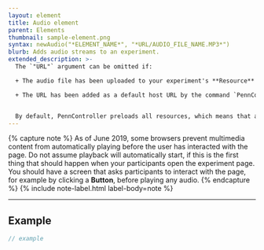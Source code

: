 ```yaml
---
layout: element
title: Audio element
parent: Elements
thumbnail: sample-element.png
syntax: newAudio("*ELEMENT_NAME*", "*URL/AUDIO_FILE_NAME.MP3*")
blurb: Adds audio streams to an experiment.
extended_description: >-   
  The `"URL"` argument can be omitted if:

  + The audio file has been uploaded to your experiment's **Resource** folder; or

  + The URL has been added as a default host URL by the command `PennController.AddHost`.


  By default, PennController preloads all resources, which means that an experiment will not start until the audio stream is stored in the browser’s cache. For more information on audio streams, see [*HTML Audio*](https://www.w3schools.com/html/html5_audio.asp).
---
```


{% capture note %}
As of June 2019, some browsers prevent multimedia content from automatically playing before the user has interacted with the page. Do not assume playback will automatically start, if this is the first thing that should happen when your participants open the experiment page. You should have a screen that asks participants to interact with the page, for example by clicking a **Button**, before playing any audio.
{% endcapture %}
{% include note-label.html label-body=note %}

---

## Example
```javascript
// example
```
